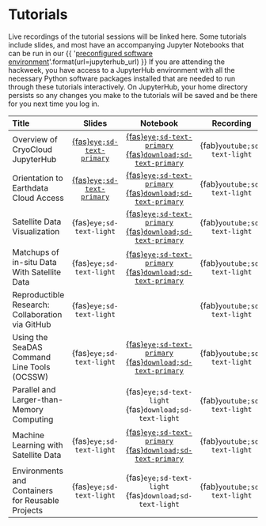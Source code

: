 # Tutorials

Live recordings of the tutorial sessions will be linked here. Some tutorials include
slides, and most have an accompanying Jupyter Notebooks that can be run in our
{{ '[preconfigured software environment]({url})'.format(url=jupyterhub_url) }}
If you are attending the hackweek, you have access to a JupyterHub environment
with all the necessary Python software packages installed that are needed to run
through these tutorials interactively. On JupyterHub, your home directory persists
so any changes you make to the tutorials will be saved and be there for you next
time you log in.

| Title | Slides | Notebook | Recording |
| :---- | :----: | :------: | :-------: |
| Overview of CryoCloud JupyterHub                  | [{fas}`eye;sd-text-primary`][cc-slides] | [{fas}`eye;sd-text-primary`][cc-nb] [{fas}`download;sd-text-primary`][cc-dl] | {fab}`youtube;sd-text-light` |
| Orientation to Earthdata Cloud Access             | [{fas}`eye;sd-text-primary`][ed-slides] | [{fas}`eye;sd-text-primary`][ed-nb] [{fas}`download;sd-text-primary`][ed-dl] | {fab}`youtube;sd-text-light` |
| Satellite Data Visualization                      | {fas}`eye;sd-text-light`                | [{fas}`eye;sd-text-primary`](./hackweek/satdata_visualization.ipynb)  [{fas}`download;sd-text-primary`][viz-nb] | {fab}`youtube;sd-text-light` |
| Matchups of in-situ Data With Satellite Data      | {fas}`eye;sd-text-light`                | [{fas}`eye;sd-text-primary`](./hackweek/satellite_insitu_matchups.ipynb)  [{fas}`download;sd-text-primary`][insitu-nb] | {fab}`youtube;sd-text-light` |
| Reproductible Research: Collaboration via GitHub  | {fas}`eye;sd-text-light`                |                                | {fab}`youtube;sd-text-light` |
| Using the SeaDAS Command Line Tools (OCSSW)       | {fas}`eye;sd-text-light`                | [{fas}`eye;sd-text-primary`](./hackweek/ocssw_processing.ipynb)  [{fas}`download;sd-text-primary`][ocssw-nb] | {fab}`youtube;sd-text-light` |
| Parallel and Larger-than-Memory Computing         |                                         | {fas}`eye;sd-text-light` {fas}`download;sd-text-light` | {fab}`youtube;sd-text-light` |
| Machine Learning with Satellite Data              | {fas}`eye;sd-text-light`                | [{fas}`eye;sd-text-primary`](./hackweek/ml_cloud_mask.ipynb) [{fas}`download;sd-text-primary`][ml-nb] | {fab}`youtube;sd-text-light` |
| Environments and Containers for Reusable Projects | {fas}`eye;sd-text-light`                |  {fas}`eye;sd-text-light` {fas}`download;sd-text-light` | {fab}`youtube;sd-text-light` |


[cc-slides]: https://docs.google.com/presentation/d/1MnXo091TBBWtxjcyiixCbSG7GIy10g5MMmfGW3EwTfE/present?slide=id.p1
[ed-slides]: https://docs.google.com/presentation/d/1cdoHYlNqybj5sPl7mAUrk5H5BHnUeuDA_W6_rtoHXkc/present?slide=id.p

[cc-nb]: ./hackweek/cryocloud_overview/cryocloud_demo
[ed-nb]: ./hackweek/earthdata_cloud_access

[cc-dl]: /_sources/presentations/hackweek/cryocloud_overview/CryoCloud_demo.ipynb
[ed-dl]: https://pacehackweek.github.io/pace-2024/_sources/presentations/hackweek/earthdata_cloud_access.ipynb



[viz-nb]: https://pacehackweek.github.io/pace-2024/_sources/presentations/hackweek/satdata_visualization.ipynb
[ocssw-nb]: https://pacehackweek.github.io/pace-2024/_sources/presentations/hackweek/ocssw_processing.ipynb
[ml-nb]: https://pacehackweek.github.io/pace-2024/_sources/presentations/hackweek/ml_cloud_mask.ipynb
[insitu-nb]: https://pacehackweek.github.io/pace-2024/_sources/presentations/hackweek/satellite_insitu_matchups.ipynb
